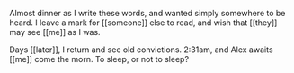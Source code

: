 Almost dinner as I write these words, and wanted simply somewhere to be heard. I leave a mark for [[someone]] else to read, and wish that [[they]] may see [[me]] as I was.

Days [[later]], I return and see old convictions. 2:31am, and Alex awaits [[me]] come the morn. To sleep, or not to sleep?